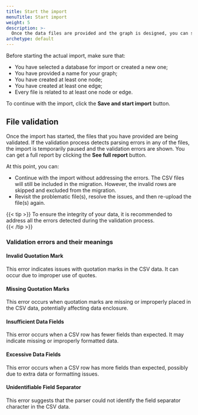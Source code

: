 ```yaml
---
title: Start the import
menuTitle: Start import
weight: 5
description: >-
  Once the data files are provided and the graph is designed, you can start the import
archetype: default
---
```


Before starting the actual import, make sure that:
- You have selected a database for import or created a new one;
- You have provided a name for your graph;
- You have created at least one node;
- You have created at least one edge;
- Every file is related to at least one node or edge.

To continue with the import, click the **Save and start import** button.

## File validation

Once the import has started, the files that you have provided are being validated.
If the validation process detects parsing errors in any of the files, the import
is temporarily paused and the validation errors are shown. You can get a full
report by clicking the **See full report** button.

At this point, you can:
- Continue with the import without addressing the errors. The CSV files will still
  be included in the migration. However, the invalid rows are skipped and
  excluded from the migration.
- Revisit the problematic file(s), resolve the issues, and then re-upload the
  file(s) again.

{{< tip >}}
To ensure the integrity of your data, it is recommended to address all the errors
detected during the validation process.  
{{< /tip >}}

### Validation errors and their meanings

#### Invalid Quotation Mark

This error indicates issues with quotation marks in the CSV data.
It can occur due to improper use of quotes.

#### Missing Quotation Marks

This error occurs when quotation marks are missing or improperly placed in the
CSV data, potentially affecting data enclosure.

#### Insufficient Data Fields

This error occurs when a CSV row has fewer fields than expected. It may indicate
missing or improperly formatted data.

#### Excessive Data Fields

This error occurs when a CSV row has more fields than expected, possibly due to
extra data or formatting issues.

#### Unidentifiable Field Separator

This error suggests that the parser could not identify the field separator
character in the CSV data.